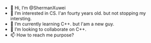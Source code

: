 - 👋 Hi, I’m @ShermanXuwei
- 👀 I’m interested in CS. I'an fourty years old. but not stopping my intersting.
- 🌱 I’m currently learning C++. but I'am a new guy.
- 💞️ I’m looking to collaborate on C++.
- 📫 How to reach me purpose?

<!---
ShermanXuwei/ShermanXuwei is a ✨ special ✨ repository because its `README.md` (this file) appears on your GitHub profile.
You can click the Preview link to take a look at your changes.
--->
